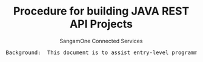 <h1 align="center">Procedure for building JAVA REST API Projects</h1>
<p align="center">SangamOne Connected Services</p>
<pre>Background:  This document is to assist entry-level programmers to build simple REST API projects using Java, Spring Tool Suite, Postman, Talend API Tester.</pre>

